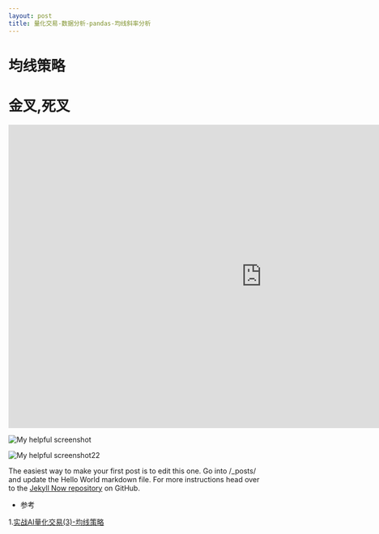 ```yaml
---
layout: post
title: 量化交易-数据分析-pandas-均线斜率分析
---
```


# 均线策略

# 金叉,死叉

<iframe id="embed_dom" name="embed_dom" frameborder="0" style="display:block;width:1000px; height:600px;" src="https://www.processon.com/embed/606685cbe0b34d28298f2b03"></iframe>

![My helpful screenshot](http://assets.processon.com/chart_image/606685cbe0b34d28298f2b06.png)

![My helpful screenshot22](https://www.processon.com/embed/606685cbe0b34d28298f2b03)


The easiest way to make your first post is to edit this one. Go into /_posts/ and update the Hello World markdown file. For more instructions head over to the [Jekyll Now repository](https://github.com/barryclark/jekyll-now) on GitHub.


* 参考

1.[实战AI量化交易(3)-均线策略](https://zhuanlan.zhihu.com/p/265944202)